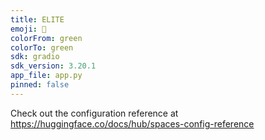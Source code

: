 ```yaml
---
title: ELITE
emoji: 🚀
colorFrom: green
colorTo: green
sdk: gradio
sdk_version: 3.20.1
app_file: app.py
pinned: false
---
```


Check out the configuration reference at https://huggingface.co/docs/hub/spaces-config-reference
